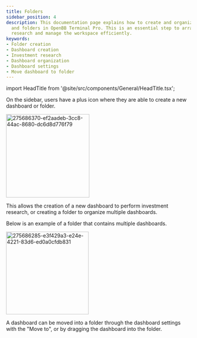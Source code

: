```yaml
---
title: Folders
sidebar_position: 4
description: This documentation page explains how to create and organize dashboards
  and folders in OpenBB Terminal Pro. This is an essential step to arrange investment
  research and manage the workspace efficiently.
keywords:
- Folder creation
- Dashboard creation
- Investment research
- Dashboard organization
- Dashboard settings
- Move dashboard to folder
---
```


import HeadTitle from '@site/src/components/General/HeadTitle.tsx';

<HeadTitle title="Folders | OpenBB Terminal Pro Docs" />

On the sidebar, users have a plus icon where they are able to create a new dashboard or folder.

<img width="227" alt="275686370-ef2aadeb-3cc8-44ac-8680-dc6d8d776f79" src="https://github.com/OpenBB-finance/OpenBBTerminal/assets/25267873/ed469e45-6b36-42d0-bb19-8a1e92ce9c51"/>

This allows the creation of a new dashboard to perform investment research, or creating a folder to organize multiple dashboards.

Below is an example of a folder that contains multiple dashboards.

<img width="225" alt="275686285-e3f429a3-e24e-4221-83d6-ed0a0cfdb831" src="https://github.com/OpenBB-finance/OpenBBTerminal/assets/25267873/c8b542b5-0010-4efb-9169-f25b182f0135"/>

A dashboard can be moved into a folder through the dashboard settings with the "Move to", or by dragging the dashboard into the folder.
